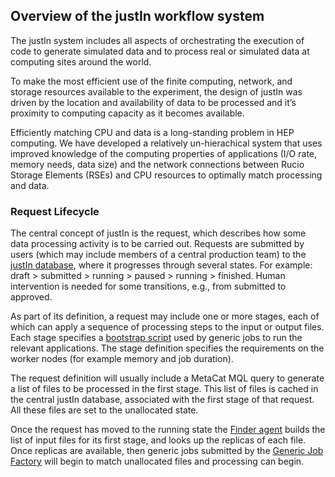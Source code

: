## Overview of the justIn workflow system

The justIn system includes all aspects of orchestrating the execution 
of code to generate simulated data and to process real or simulated 
data at computing sites around the world.

To make the most efficient use of the finite computing, network, and 
storage resources available to the experiment, the design of 
justIn was driven by the location and availability of data to 
be processed and it’s proximity to computing capacity as it becomes available. 

Efficiently matching CPU and data is a long-standing problem in 
HEP computing. We have developed 
a relatively un-hierachical system that uses improved knowledge of the 
computing properties of applications (I/O rate, memory needs, data size) 
and the network connections between Rucio Storage Elements (RSEs) and 
CPU resources to optimally match processing and data.

### Request Lifecycle

The central concept of justIn is the request, which 
describes how some data processing activity is to be carried out. Requests 
are submitted by users (which may include members of a central production 
team) to the [justIn database](database.md), where it progresses 
through several states. For example: 
draft > submitted > running > paused > running > finished. Human 
intervention is needed for some transitions, e.g., from submitted to 
approved. 

As part of its definition, a request may include one or more stages, each 
of which can apply a sequence of processing steps to the input or output 
files. Each stage specifies a 
[bootstrap script](bootstrap-scripts.md) used by generic jobs to run 
the relevant applications. The stage definition specifies the requirements on 
the worker nodes (for example memory and job duration).

The request definition will usually include a MetaCat MQL query 
to generate a list of files to be processed in the first stage. This list of 
files is cached in the central justIn database, associated with the 
first stage of that request. All these files are set to the unallocated 
state.

Once the request has moved to the running state the 
[Finder agent](finder.md) builds the list of input files for its first
stage, and looks up the replicas of each file. Once replicas are available,
then generic jobs submitted by the [Generic Job Factory](job-factory.md)
will begin to match unallocated files and processing can begin.
